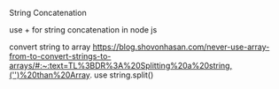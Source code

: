
String Concatenation

use + for string concatenation in node js

convert string to array
https://blog.shovonhasan.com/never-use-array-from-to-convert-strings-to-arrays/#:~:text=TL%3BDR%3A%20Splitting%20a%20string,('')%20than%20Array.
use string.split()
